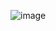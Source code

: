 
![image](https://github.com/shibinsp45/Explore-Nature/assets/63835182/5d77eba7-1bfa-41c1-947b-022129df03ea)

